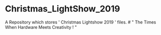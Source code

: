 # Christmas_LightShow_2019
A Repository which stores ' Christmas Lightshow 2019 ' files.  # " The Times When Hardware Meets Creativity ! "
